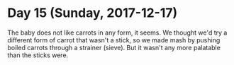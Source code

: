 # Day 15 (Sunday, 2017-12-17)

The baby does not like carrots in any form, it seems. We thought we'd try a
different form of carrot that wasn't a stick, so we made mash by pushing boiled
carrots through a strainer (sieve). But it wasn't any more palatable than the
sticks were.
